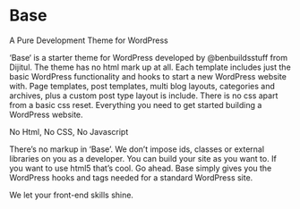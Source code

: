 Base
====

A Pure Development Theme for WordPress

‘Base‘ is a starter theme for WordPress developed by @benbuildsstuff from Dijitul. The theme has no html mark up at all. Each template includes just the basic WordPress functionality and hooks to start a new WordPress website with. Page templates, post templates, multi blog layouts, categories and archives, plus a custom post type layout is include. There is no css apart from a basic css reset. Everything you need to get started building a WordPress website.

No Html, No CSS, No Javascript

There’s no markup in ‘Base’. We don’t impose ids, classes or external libraries on you as a developer. You can build your site as you want to. If you want to use html5 that’s cool. Go ahead. Base simply gives you the WordPress hooks and tags needed for a standard WordPress site.

We let your front-end skills shine.
